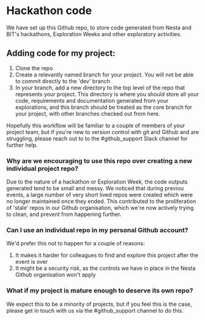 # Hackathon code

We have set up this Github repo, to store code generated from Nesta and BIT's hackathons, Exploration Weeks and other exploratory activities.

## Adding code for my project:

1. Clone the repo
2. Create a relevantly named branch for your project. You will not be able to commit directly to the 'dev' branch
3. In your branch, add a new directory to the top level of the repo that represents your project. This directory is where you should store all your code, requirements and documentation generated from your explorations, and this branch should be treated as the core branch for your project, with other branches checked out from here.

Hopefully this workflow will be familiar to a couple of members of your project team, but if you're new to version control with git and Github and are struggling, please reach out to to the #github_support Slack channel for further help.

### Why are we encouraging to use this repo over creating a new individual project repo?

Due to the nature of a hackathon or Exploration Week, the code outputs generated tend to be small and messy. We noticed that during previou events, a large number of very short lived repos were created which were no longer maintained once they ended. This contributed to the proliferation of 'stale' repos in our Github organisation, which we're now actively trying to clean, and prevent from happening further.

### Can I use an individual repo in my personal Github account?

We'd prefer this not to happen for a couple of reasons:

1. It makes it harder for colleagues to find and explore this project after the event is over
2. It might be a security risk, as the controls we have in place in the Nesta Github organisation won't apply

### What if my project is mature enough to deserve its own repo?

We expect this to be a minority of projects, but if you feel this is the case, please get in touch with us via the #github_support channel to do this.
